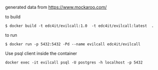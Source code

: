 generated data from https://www.mockaroo.com/

to build

```shell
$ docker build -t edc4it/evilcall:1.0  -t edc4it/evilcall:latest  .
```

to run

```shell
$ docker run -p 5432:5432 -Pd --name evilcall edc4it/evilcall

```

Use psql client inside the container

```shell
docker exec -it evilcall psql -U postgres -h localhost -p 5432
```

